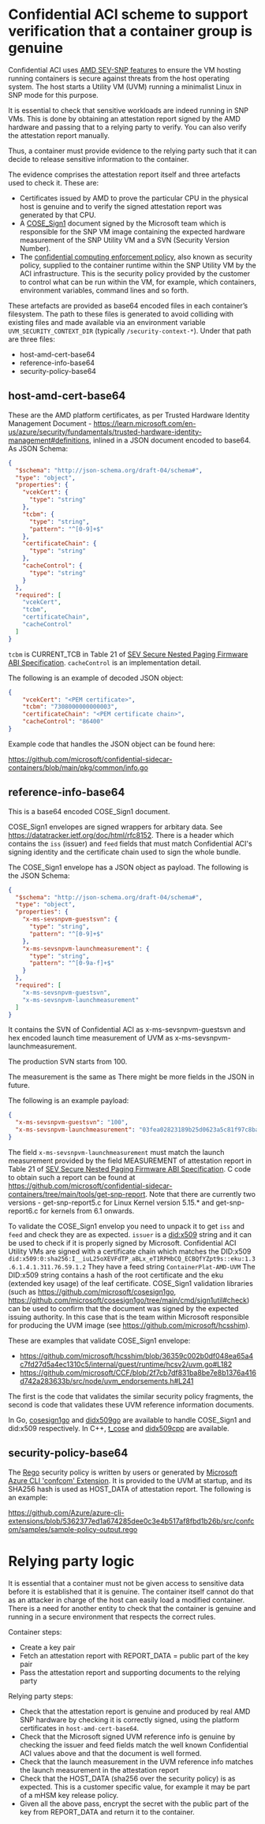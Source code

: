 # Confidential ACI scheme to support verification that a container group is genuine

Confidential ACI uses [AMD SEV-SNP features](https://www.amd.com/en/support/tech-docs/sev-secure-nested-paging-firmware-abi-specification) to ensure the VM hosting running containers is secure against threats from the host operating system. The host starts a Utility VM (UVM) running a minimalist Linux in SNP mode for this purpose. 

It is essential to check that sensitive workloads are indeed running in SNP VMs. This is done by obtaining an attestation report signed by the AMD hardware and passing that to a relying party to verify. You can also verify the attestation report manually.


Thus, a container must provide evidence to the relying party such that it can decide to release sensitive information to the container.

The evidence comprises the attestation report itself and three artefacts used to check it. These are:
- Certificates issued by AMD to prove the particular CPU in the physical host is genuine and to verify the signed attestation report was generated by that CPU.
- A [COSE_Sign1](https://datatracker.ietf.org/doc/html/rfc9052) document signed by the Microsoft team which is responsible for the SNP VM image containing the expected hardware measurement of the SNP Utility VM and a SVN (Security Version Number).
- The [confidential computing enforcement policy](https://learn.microsoft.com/en-us/azure/container-instances/container-instances-confidential-overview#confidential-computing-enforcement-policies), also known as security policy, supplied to the container runtime within the SNP Utility VM by the ACI infrastructure. This is the security policy provided by the customer to control what can be run within the VM, for example, which containers, environment variables, command lines and so forth.

These artefacts are provided as base64 encoded files in each container’s filesystem. The path to these files is generated to avoid colliding with existing files and made available via an environment variable `UVM_SECURITY_CONTEXT_DIR` (typically `/security-context-*`). Under that path are three files:
- host-amd-cert-base64
- reference-info-base64
- security-policy-base64

## host-amd-cert-base64

These are the AMD platform certificates, as per Trusted Hardware Identity Management Document - https://learn.microsoft.com/en-us/azure/security/fundamentals/trusted-hardware-identity-management#definitions, inlined in a JSON document encoded to base64. As JSON Schema:

```json
{
  "$schema": "http://json-schema.org/draft-04/schema#",
  "type": "object",
  "properties": {
    "vcekCert": {
      "type": "string"
    },
    "tcbm": {
      "type": "string",
      "pattern": "^[0-9]+$"
    },
    "certificateChain": {
      "type": "string"
    },
    "cacheControl": {
      "type": "string"
    }
  },
  "required": [
    "vcekCert",
    "tcbm",
    "certificateChain",
    "cacheControl"
  ]
}
```

`tcbm` is CURRENT_TCB in Table 21 of [SEV Secure Nested Paging Firmware ABI Specification](https://www.amd.com/en/support/tech-docs/sev-secure-nested-paging-firmware-abi-specification).
`cacheControl` is an implementation detail.

The following is an example of decoded JSON object:

```json
{
    "vcekCert": "<PEM certificate>",
    "tcbm": "7308000000000003",
    "certificateChain": "<PEM certificate chain>",
    "cacheControl": "86400"
}
```

Example code that handles the JSON object can be found here:

https://github.com/microsoft/confidential-sidecar-containers/blob/main/pkg/common/info.go

## reference-info-base64

This is a base64 encoded COSE_Sign1 document.

COSE_Sign1 envelopes are signed wrappers for arbitary data. See https://datatracker.ietf.org/doc/html/rfc8152. There is a header which contains the `iss` (issuer) and `feed` fields that must match Confidential ACI's signing identity and the certificate chain used to sign the whole bundle.

The COSE_Sign1 envelope has a JSON object as payload. The following is the JSON Schema:

```json
{
  "$schema": "http://json-schema.org/draft-04/schema#",
  "type": "object",
  "properties": {
    "x-ms-sevsnpvm-guestsvn": {
      "type": "string",
      "pattern": "^[0-9]+$"
    },
    "x-ms-sevsnpvm-launchmeasurement": {
      "type": "string",
      "pattern": "^[0-9a-f]+$"
    }
  },
  "required": [
    "x-ms-sevsnpvm-guestsvn",
    "x-ms-sevsnpvm-launchmeasurement"
  ]
}
```

It contains the SVN of Confidential ACI as x-ms-sevsnpvm-guestsvn and hex encoded launch time measurement of UVM as x-ms-sevsnpvm-launchmeasurement.

The production SVN starts from 100.

The measurement is the same as 
There might be more fields in the JSON in future.

The following is an example payload:
```json
{
  "x-ms-sevsnpvm-guestsvn": "100",
  "x-ms-sevsnpvm-launchmeasurement": "03fea02823189b25d0623a5c81f97c8ba4d2fbc48c914a55ce525f90454ddcec303743dac2fc013f0846912d1412f6df"
}
```

The field `x-ms-sevsnpvm-launchmeasurement` must match the launch measurement provided by the field MEASUREMENT of attestation report in Table 21 of [SEV Secure Nested Paging Firmware ABI Specification](https://www.amd.com/en/support/tech-docs/sev-secure-nested-paging-firmware-abi-specification). C code to obtain such a report can be found at https://github.com/microsoft/confidential-sidecar-containers/tree/main/tools/get-snp-report. Note that there are currently two versions - get-snp-report5.c for Linux Kernel version 5.15.* and get-snp-report6.c for kernels from 6.1 onwards.


To validate the COSE_Sign1 envelop you need to unpack it to get `iss` and `feed` and check they are as expected.
`issuer` is a [did:x509](https://github.com/microsoft/did-x509/blob/main/specification.md) string and it can be used to check if it is properly signed by Microsoft.
Confidential ACI Utility VMs are signed with a certificate chain which matches the DID:x509 `did:x509:0:sha256:I__iuL25oXEVFdTP_aBLx_eT1RPHbCQ_ECBQfYZpt9s::eku:1.3.6.1.4.1.311.76.59.1.2`
They have a feed string `ContainerPlat-AMD-UVM`
The DID:x509 string contains a hash of the root certificate and the eku (extended key usage) of the leaf certificate. COSE_Sign1 validation libraries (such as https://github.com/microsoft/cosesign1go, https://github.com/microsoft/cosesign1go/tree/main/cmd/sign1util#check) can be used to confirm that the document was signed by the expected issuing authority. In this case that is the team within Microsoft responsible for producing the UVM image (see https://github.com/microsoft/hcsshim).

These are examples that validate COSE_Sign1 envelope:
- https://github.com/microsoft/hcsshim/blob/36359c002b0df048ea65a4c7fd27d5a4ec1310c5/internal/guest/runtime/hcsv2/uvm.go#L182
- https://github.com/microsoft/CCF/blob/2f7cb7df831ba8be7e8b1376a416d742a283633b/src/node/uvm_endorsements.h#L241

The first is the code that validates the similar security policy fragments, the second is code that validates these UVM reference information documents.

In Go, [cosesign1go](https://pkg.go.dev/github.com/Microsoft/cosesign1go) and [didx509go](https://pkg.go.dev/github.com/Microsoft/didx509go) are available to handle COSE_Sign1 and did:x509 respectively.
In C++, [t_cose](https://github.com/laurencelundblade/t_cose) and [didx509cpp](https://github.com/microsoft/didx509cpp) are available.

## security-policy-base64

The [Rego](https://www.openpolicyagent.org/docs/latest/policy-language/) security policy is written by users or generated by [Microsoft Azure CLI 'confcom' Extension](https://github.com/Azure/azure-cli-extensions/blob/main/src/confcom/azext_confcom/README.md). It is provided to the UVM at startup, and its SHA256 hash is used as HOST_DATA of attestation report. The following is an example:

https://github.com/Azure/azure-cli-extensions/blob/5362377ed1a674285dee0c3e4b517af8fbd1b26b/src/confcom/samples/sample-policy-output.rego


# Relying party logic

It is essential that a container must not be given access to sensitive data before it is established that it is genuine. The container itself cannot do that as an attacker in charge of the host can easily load a modified container. There is a need for another entity to check that the  container is genuine and running in a secure environment that respects the correct rules.

Container steps:

* Create a key pair
* Fetch an attestation report with REPORT_DATA = public part of the key pair
* Pass the attestation report and supporting documents to the relying party

Relying party steps:

* Check that the attestation report is genuine and produced by real AMD SNP hardware by checking it is correctly signed, using the platform certificates in `host-amd-cert-base64`.
* Check that the Microsoft signed UVM reference info is genuine by checking the issuer and feed fields match the well known Confidential ACI values above and that the document is well formed.
* Check that the launch measurement in the UVM reference info matches the launch measurement in the attestation report
* Check that the HOST_DATA (sha256 over the security policy) is as expected. This is a customer specific value, for example it may be part of a mHSM key release policy.
* Given all the above pass, encrypt the secret with the public part of the key from REPORT_DATA and return it to the container.
